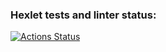 ### Hexlet tests and linter status:
[![Actions Status](https://github.com/asart/php-oop-project-lvl1/workflows/hexlet-check/badge.svg)](https://github.com/asart/php-oop-project-lvl1/actions)